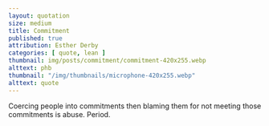 ```yaml
---
layout: quotation
size: medium
title: Commitment
published: true
attribution: Esther Derby
categories: [ quote, lean ]
thumbnail: img/posts/commitment/commitment-420x255.webp
alttext: phb
thumbnail: "/img/thumbnails/microphone-420x255.webp"
alttext: quote
---
```


Coercing people into commitments then blaming them for not meeting those 
commitments is abuse. Period.
